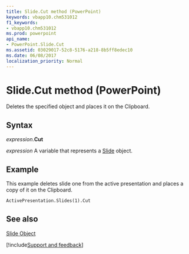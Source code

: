 ```yaml
---
title: Slide.Cut method (PowerPoint)
keywords: vbapp10.chm531012
f1_keywords:
- vbapp10.chm531012
ms.prod: powerpoint
api_name:
- PowerPoint.Slide.Cut
ms.assetid: 03029017-52c8-5176-a218-8b5ff8edec10
ms.date: 06/08/2017
localization_priority: Normal
---
```



# Slide.Cut method (PowerPoint)

Deletes the specified object and places it on the Clipboard.


## Syntax

_expression_.**Cut**

 _expression_ A variable that represents a [Slide](./PowerPoint.Slide.md) object.


## Example

This example deletes slide one from the active presentation and places a copy of it on the Clipboard.


```vb
ActivePresentation.Slides(1).Cut
```


## See also


[Slide Object](PowerPoint.Slide.md)

[!include[Support and feedback](~/includes/feedback-boilerplate.md)]